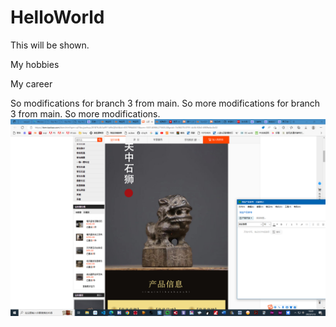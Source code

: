 # HelloWorld
This will be shown.

My hobbies

My career

So modifications for branch 3 from main.
So more modifications for branch 3 from main.
So more modifications.
![lion pic](屏幕截图(7).png)
